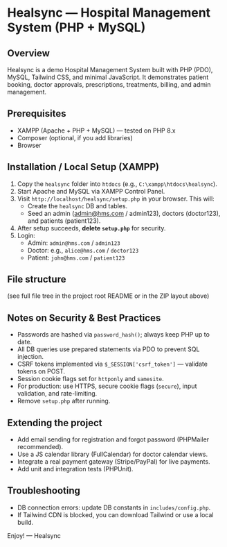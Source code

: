 # Healsync — Hospital Management System (PHP + MySQL)

## Overview
Healsync is a demo Hospital Management System built with PHP (PDO), MySQL, Tailwind CSS, and minimal JavaScript. It demonstrates patient booking, doctor approvals, prescriptions, treatments, billing, and admin management.

## Prerequisites
- XAMPP (Apache + PHP + MySQL) — tested on PHP 8.x
- Composer (optional, if you add libraries)
- Browser

## Installation / Local Setup (XAMPP)
1. Copy the `healsync` folder into `htdocs` (e.g., `C:\xampp\htdocs\healsync`).
2. Start Apache and MySQL via XAMPP Control Panel.
3. Visit `http://localhost/healsync/setup.php` in your browser. This will:
   - Create the `healsync` DB and tables.
   - Seed an admin (admin@hms.com / admin123), doctors (doctor123), and patients (patient123).
4. After setup succeeds, **delete `setup.php`** for security.
5. Login:
   - Admin: `admin@hms.com` / `admin123`
   - Doctor: e.g., `alice@hms.com` / `doctor123`
   - Patient: `john@hms.com` / `patient123`

## File structure
(see full file tree in the project root README or in the ZIP layout above)

## Notes on Security & Best Practices
- Passwords are hashed via `password_hash()`; always keep PHP up to date.
- All DB queries use prepared statements via PDO to prevent SQL injection.
- CSRF tokens implemented via `$_SESSION['csrf_token']` — validate tokens on POST.
- Session cookie flags set for `httponly` and `samesite`.
- For production: use HTTPS, secure cookie flags (`secure`), input validation, and rate-limiting.
- Remove `setup.php` after running.

## Extending the project
- Add email sending for registration and forgot password (PHPMailer recommended).
- Use a JS calendar library (FullCalendar) for doctor calendar views.
- Integrate a real payment gateway (Stripe/PayPal) for live payments.
- Add unit and integration tests (PHPUnit).

## Troubleshooting
- DB connection errors: update DB constants in `includes/config.php`.
- If Tailwind CDN is blocked, you can download Tailwind or use a local build.

Enjoy! — Healsync
